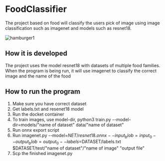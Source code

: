 # FoodClassifier

The project based on food will classify the users pick of image using image classification such as imagenet and models such as resnet18.

![hamburger1](https://github.com/lolodarren/FoodClassifier/assets/72636114/eddc4075-621c-4e8e-aeae-ff691c35ddc5)


## How it is developed

The project uses the model resnet18 with datasets of multiple food families. When the program is being run, it will use imagenet to classify the correct image and the name of the food


## How to run the program

1. Make sure you have correct dataset
2. Get labels.txt and resenet18 model
3. Run the docket container
4. To train images, use model-dir, python3 train.py --model-dir=models/"name of dataset" data/"name of dataset"
5. Run onnx export script
6. Run imagenet.py --model=$NET/resnet18.onnx --input_blob=input_0 --output_blob=output_0 --labels=$DATASET/labels.txt $DATASET/test/"name of dataset"/"name of image" "output file"
7. Scp the finished imagenet.py
